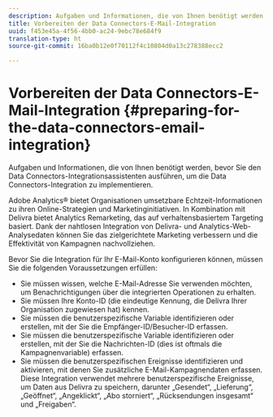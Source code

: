 ```yaml
---
description: Aufgaben und Informationen, die von Ihnen benötigt werden, bevor Sie den Data Connectors-Integrationsassistenten ausführen, um die Data Connectors-Integration zu implementieren.
title: Vorbereiten der Data Connectors-E-Mail-Integration
uuid: f453e45a-4f56-4bb0-ac24-9ebc78e684f9
translation-type: ht
source-git-commit: 16ba0b12e0f70112f4c10804d0a13c278388ecc2

---
```



# Vorbereiten der Data Connectors-E-Mail-Integration {#preparing-for-the-data-connectors-email-integration}

Aufgaben und Informationen, die von Ihnen benötigt werden, bevor Sie den Data Connectors-Integrationsassistenten ausführen, um die Data Connectors-Integration zu implementieren.

Adobe Analytics® bietet Organisationen umsetzbare Echtzeit-Informationen zu ihren Online-Strategien und Marketinginitiativen. In Kombination mit Delivra bietet Analytics Remarketing, das auf verhaltensbasiertem Targeting basiert. Dank der nahtlosen Integration von Delivra- und Analytics-Web-Analysedaten können Sie das zielgerichtete Marketing verbessern und die Effektivität von Kampagnen nachvollziehen.

Bevor Sie die Integration für Ihr E-Mail-Konto konfigurieren können, müssen Sie die folgenden Voraussetzungen erfüllen:

* Sie müssen wissen, welche E-Mail-Adresse Sie verwenden möchten, um Benachrichtigungen über die integrierten Operationen zu erhalten.
* Sie müssen Ihre Konto-ID (die eindeutige Kennung, die Delivra Ihrer Organisation zugewiesen hat) kennen.
* Sie müssen die benutzerspezifische Variable identifizieren oder erstellen, mit der Sie die Empfänger-ID/Besucher-ID erfassen.
* Sie müssen die benutzerspezifische Variable identifizieren oder erstellen, mit der Sie die Nachrichten-ID (dies ist oftmals die Kampagnenvariable) erfassen.
* Sie müssen die benutzerspezifischen Ereignisse identifizieren und aktivieren, mit denen Sie zusätzliche E-Mail-Kampagnendaten erfassen. Diese Integration verwendet mehrere benutzerspezifische Ereignisse, um Daten aus Delivra zu speichern, darunter „Gesendet“, „Lieferung“, „Geöffnet“, „Angeklickt“, „Abo storniert“, „Rücksendungen insgesamt“ und „Freigaben“.

